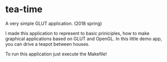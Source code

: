# tea-time
A very simple GLUT application. (2018 spring)

I made this application to represent to basic priniciples, how to make graphical applications based on GLUT and OpenGL.
In this little demo app, you can drive a teapot between houses.

To run this application just execute the Makefile!
